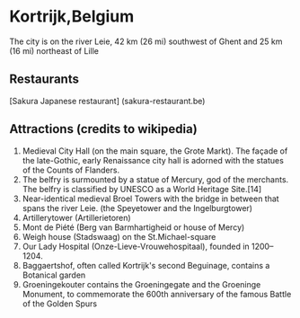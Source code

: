 # Kortrijk,Belgium

The city is on the river Leie, 42 km (26 mi) southwest of Ghent and 25 km (16 mi) northeast of Lille

## Restaurants

[Sakura Japanese restaurant] (sakura-restaurant.be)


## Attractions (credits to wikipedia)

1. Medieval City Hall (on the main square, the Grote Markt). The façade of the late-Gothic, early Renaissance city hall is adorned with the statues of the Counts of Flanders.
1. The belfry is surmounted by a statue of Mercury, god of the merchants. The belfry is classified by UNESCO as a World Heritage Site.[14]
1. Near-identical medieval Broel Towers with the bridge in between that spans the river Leie. (the Speyetower and the Ingelburgtower)
1. Artillerytower (Artillerietoren)
1. Mont de Piété (Berg van Barmhartigheid or house of Mercy)
1. Weigh house (Stadswaag) on the St.Michael-square
1. Our Lady Hospital (Onze-Lieve-Vrouwehospitaal), founded in 1200–1204.
1. Baggaertshof, often called Kortrijk's second Beguinage, contains a Botanical garden
1. Groeningekouter contains the Groeningegate and the Groeninge Monument, to commemorate the 600th anniversary of the famous Battle of the Golden Spurs
